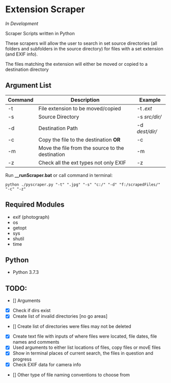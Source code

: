 # Extension Scraper
*In Development*

Scraper Scripts written in Python

These scrapers will allow the user to search in set source directories (all folders and subfolders in the source directory) for files with a set extension (and EXIF info).

The files matching the extension will either be moved or copied to a destination directory

## Argument List
| Command | Description | Example |
| ------- | ----------- | ------- |
| -t      | File extension to be moved/copied | -t *.ext* |
| -s      | Source Directory | -s *src/dir/* |
| -d      | Destination Path | -d *dest/dir/* |
| -c      | Copy the file to the destination **OR** | -c |
| -m      | Move the file from the source to the destination | -m |
| -z      | Check all the ext types not only EXIF | -z |

Run **__runScraper.bat**
or call command in terminal:
```
python ./pyscraper.py "-t" ".jpg" "-s" "c:/" "-d" "f:/scrapedFiles/" "-c" "-z"
```

## Required Modules
- exif (photograph)
- os
- getopt
- sys
- shutil
- time

## Python
- Python 3.7.3

## TODO:
- [] Arguments
- [x] Check if dirs exist
- [x] Create list of invalid directories [no go areas]
- [] Create list of directories were files may not be deleted
- [x] Create text file with inputs of where files were located, file dates, file names and comments
- [x] Used arguments to either list locations of files, copy files or movE files
- [x] Show in terminal places of current search, the files in question and progress
- [x] Check EXIF data for camera info
- [] Other type of file naming conventions to choose from
